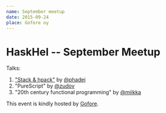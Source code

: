 ```yaml
---
name: September meetup
date: 2015-09-24
place: Gofore oy
---
```


# HaskHel -- September Meetup

Talks:

1. ["Stack & hpack"](./stack-and-hpack) by [@phadej]
2. "PureScript" by [@zudov]
3. "20th century functional programming" by [@miikka]

This event is kindly hosted by [Gofore](http://gofore.com).

[@phadej]: https://github.com/phadej
[@zudov]: https://github.com/zudov
[@miikka]: https://github.com/miikka
